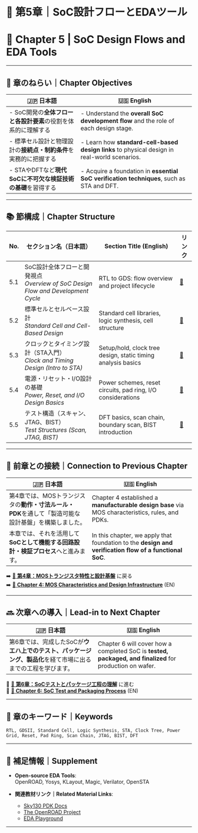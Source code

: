 # 📘 第5章｜SoC設計フローとEDAツール  
# 📘 Chapter 5 | SoC Design Flows and EDA Tools

---

## 🎯 章のねらい｜Chapter Objectives

| 🇯🇵 日本語                                                                                   | 🇺🇸 English                                                                                      |
|--------------------------------------------------------------------------------------------|-----------------------------------------------------------------------------------------------|
| - SoC開発の**全体フローと各設計要素**の役割を体系的に理解する                                     | - Understand the **overall SoC development flow** and the role of each design stage.         |
| - 標準セル設計と物理設計の**接続点・制約条件**を実務的に把握する                                    | - Learn how **standard-cell-based design links** to physical design in real-world scenarios. |
| - STAやDFTなど**現代SoCに不可欠な検証技術の基礎**を習得する                                       | - Acquire a foundation in **essential SoC verification techniques**, such as STA and DFT.    |

---

## 📚 節構成｜Chapter Structure

| No. | セクション名（日本語）                                                             | Section Title (English)                                       | リンク |
|-----|-------------------------------------------------------------------------------------|----------------------------------------------------------------|--------|
| 5.1 | SoC設計全体フローと開発視点<br>_Overview of SoC Design Flow and Development Cycle_ | RTL to GDS: flow overview and project lifecycle               | [📎](5.1_soc_design_flow.md) |
| 5.2 | 標準セルとセルベース設計<br>_Standard Cell and Cell-Based Design_                  | Standard cell libraries, logic synthesis, cell structure       | [📎](5.2_standard_cell_based_design.md) |
| 5.3 | クロックとタイミング設計（STA入門）<br>_Clock and Timing Design (Intro to STA)_     | Setup/hold, clock tree design, static timing analysis basics   | [📎](5.3_clock_and_sta.md) |
| 5.4 | 電源・リセット・I/O設計の基礎<br>_Power, Reset, and I/O Design Basics_              | Power schemes, reset circuits, pad ring, I/O considerations    | [📎](5.4_power_io_design.md) |
| 5.5 | テスト構造（スキャン、JTAG、BIST）<br>_Test Structures (Scan, JTAG, BIST)_          | DFT basics, scan chain, boundary scan, BIST introduction       | [📎](5.5_test_structures.md) |

---

## 🔄 前章との接続｜Connection to Previous Chapter

| 🇯🇵 日本語                                                                                                     | 🇺🇸 English                                                                                                        |
|--------------------------------------------------------------------------------------------------------------|------------------------------------------------------------------------------------------------------------------|
| 第4章では、MOSトランジスタの**動作・寸法ルール・PDK**を通して「製造可能な設計基盤」を構築しました。                      | Chapter 4 established a **manufacturable design base** via MOS characteristics, rules, and PDKs.                |
| 本章では、それを活用して**SoCとして機能する回路設計・検証プロセス**へと進みます。                                 | In this chapter, we apply that foundation to the **design and verification flow of a functional SoC**.          |

➡️ [📘 **第4章：MOSトランジスタ特性と設計基盤**](../chapter4_mos_characteristics/README.md) に戻る  
➡️ [📘 **Chapter 4: MOS Characteristics and Design Infrastructure**](../chapter4_mos_characteristics/README.md) (EN)

---

## 🔜 次章への導入｜Lead-in to Next Chapter

| 🇯🇵 日本語                                                                                                   | 🇺🇸 English                                                                                              |
|------------------------------------------------------------------------------------------------------------|----------------------------------------------------------------------------------------------------------|
| 第6章では、完成したSoCが**ウエハ上でのテスト、パッケージング、製品化**を経て市場に出るまでの工程を学びます。           | Chapter 6 will cover how a completed SoC is **tested, packaged, and finalized** for production on wafer. |

📎 [📘 **第6章：SoCテストとパッケージ工程の理解**](../chapter6_test_and_package/README.md) に進む  
📎 [📘 **Chapter 6: SoC Test and Packaging Process**](../chapter6_test_and_package/README.md) (EN)

---

## 🧩 章のキーワード｜Keywords

```
RTL, GDSII, Standard Cell, Logic Synthesis, STA, Clock Tree, Power Grid, Reset, Pad Ring, Scan Chain, JTAG, BIST, DFT
```

---

## 📌 補足情報｜Supplement

- **Open-source EDA Tools**:  
  OpenROAD, Yosys, KLayout, Magic, Verilator, OpenSTA

- **関連教材リンク｜Related Material Links**:  
  - [Sky130 PDK Docs](https://skywater-pdk.readthedocs.io)  
  - [The OpenROAD Project](https://theopenroadproject.org)  
  - [EDA Playground](https://www.edaplayground.com/)  

---
